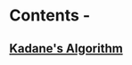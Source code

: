 #  Contents -

## [Kadane's Algorithm](https://github.com/arunkalher/DSA-Repo/tree/main/Array/kadane) 
 